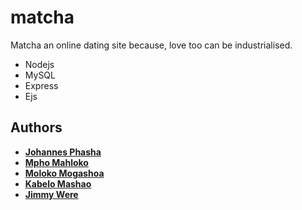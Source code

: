 # matcha
<p>Matcha an online dating site because, love too can be industrialised.</p>
<p>
    <ul>
        <li>Nodejs</li>
        <li>MySQL</li>
        <li>Express</li>
        <li>Ejs</li>
</ul>
</p>

## Authors
- **[Johannes Phasha](https://github.com/jphasha)**
- **[Mpho Mahloko](https://github.com/mahloko)**
- **[Moloko Mogashoa](https://github.com/momogash)**
- **[Kabelo Mashao](https://github.com/kmashao)**
- **[Jimmy Were](https://github.com/jwere)**
